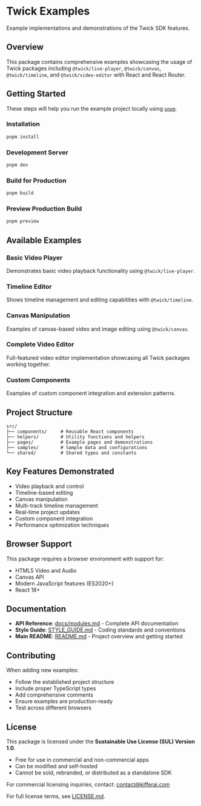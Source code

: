 # Twick Examples

Example implementations and demonstrations of the Twick SDK features.

## Overview

This package contains comprehensive examples showcasing the usage of Twick packages including `@twick/live-player`, `@twick/canvas`, `@twick/timeline`, and `@twick/video-editor` with React and React Router.

## Getting Started

These steps will help you run the example project locally using [`pnpm`](https://pnpm.io/).

### Installation

```bash
pnpm install
```

### Development Server

```bash
pnpm dev
```

### Build for Production

```bash
pnpm build
```

### Preview Production Build

```bash
pnpm preview
```

## Available Examples

### Basic Video Player
Demonstrates basic video playback functionality using `@twick/live-player`.

### Timeline Editor
Shows timeline management and editing capabilities with `@twick/timeline`.

### Canvas Manipulation
Examples of canvas-based video and image editing using `@twick/canvas`.

### Complete Video Editor
Full-featured video editor implementation showcasing all Twick packages working together.

### Custom Components
Examples of custom component integration and extension patterns.

## Project Structure

```
src/
├── components/     # Reusable React components
├── helpers/        # Utility functions and helpers
├── pages/          # Example pages and demonstrations
├── samples/        # Sample data and configurations
└── shared/         # Shared types and constants
```

## Key Features Demonstrated

- Video playback and control
- Timeline-based editing
- Canvas manipulation
- Multi-track timeline management
- Real-time project updates
- Custom component integration
- Performance optimization techniques

## Browser Support

This package requires a browser environment with support for:
- HTML5 Video and Audio
- Canvas API
- Modern JavaScript features (ES2020+)
- React 18+

## Documentation

- **API Reference**: [docs/modules.md](../../docs/modules.md) - Complete API documentation
- **Style Guide**: [STYLE_GUIDE.md](../../STYLE_GUIDE.md) - Coding standards and conventions
- **Main README**: [README.md](../../README.md) - Project overview and getting started

## Contributing

When adding new examples:
- Follow the established project structure
- Include proper TypeScript types
- Add comprehensive comments
- Ensure examples are production-ready
- Test across different browsers

## License

This package is licensed under the **Sustainable Use License (SUL) Version 1.0**.

- Free for use in commercial and non-commercial apps
- Can be modified and self-hosted
- Cannot be sold, rebranded, or distributed as a standalone SDK

For commercial licensing inquiries, contact: contact@kifferai.com

For full license terms, see [LICENSE.md](../../LICENSE.md).